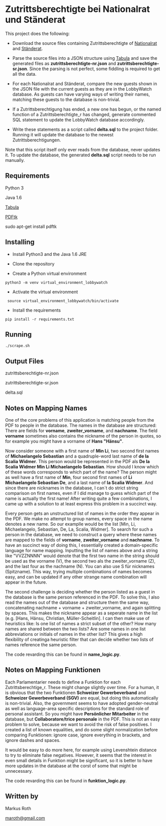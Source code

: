 # Zutrittsberechtigte bei Nationalrat und Ständerat #

This project does the following:

* Download the source files containing Zutrittsberechtigte of [Nationalrat](http://parlament.ch/centers/documents/de/zutrittsberechtigte-nr.pdf) and [Ständerat](http://parlament.ch/centers/documents/de/zutrittsberechtigte-sr.pdf).

* Parse the source files into a JSON structure using [Tabula](http://tabula.technology/) and save the generated files as **zutrittsberechtigte-nr.json** and **zutrittsberechtigte-sr.json**. Since the parsing is not perfect, some fiddling is required to get all the data.

* For each Nationalrat and Ständerat, compare the new guests shown in the JSON file with the current guests as they are in the LobbyWatch database. As guests can have varying ways of writing their names, matching these guests to the database is non-trivial.

* If a Zutrittsberechtigung has ended, a new one has begun, or the named function of a Zutrittsberechtigte_r has changed, generate commented SQL statement to update the LobbyWatch database accordingly.

* Write these statements as a script called **delta.sql** to the project folder. Running it will update the database to the newest Zutrittsberechtigungen.

Note that this script itself only ever reads from the database, never updates it. To update the database, the generated **delta.sql** script needs to be run manually.

## Requirements ##

Python 3

Java 1.6

[Tabula](https://github.com/tabulapdf/tabula-java/releases)

[PDFtk](https://www.pdflabs.com/tools/pdftk-the-pdf-toolkit/)

sudo apt-get install pdftk

## Installing ##

* Install Python3 and the Java 1.6 JRE

* Clone the repository

* Create a Python virtual environment

```python3 -m venv virtual_environment_lobbywatch```

* Activate the virtual environment

``` source virtual_environment_lobbywatch/bin/activate```

* Install the requirements

```pip install -r requirements.txt```

## Running ##

```./scrape.sh```

## Output Files ##

zutrittsberechtigte-nr.json

zutrittsberechtigte-sr.json

delta.sql

## Notes on Mapping Names ##

One of the core problems of this application is matching people from the PDF to people in the database. The names in the database are structured: There are fields for **vorname**, **zweiter_vorname**, and **nachname**. The field **vorname** sometimes also contains the nickname of the person in quotes, so for example you might have a vorname of **Hans "Hänsu"**.

Now consider someone with a first name of **Min Li**, two second first names of **Michaelangelo Sebastian** and a quadruple-word last name of **de la Scalia Widmer**. This person would be represented in the PDF als **De la Scalia Widmer Min Li Michaelangelo Sebastian**. How should I know which of these words corresponds to which part of the name? The person might as well have a first name of **Min**, four second first names of **Li Michaelangelo Sebastian De**, and a last name of **la Scalia Widmer**. And since there are nicknames in the database, I can`t do strict string comparison on first names, even if I did manage to guess which part of the name is actually the first name! After writing quite a few combinations, I came up with a solution to at least express this problem in a succinct way.

Every person gets an unstructured list of names in the order they appear in the PDF. We make no attempt to group names, every space in the name denotes a new name. So our examplle would be the list [Min, Li, Michaelangelo, Sebastian, De, La, Scalia, Widmer]. To search for such a person in the database, we need to construct a query where these names are mapped to the fields of **vorname**, **zweiter_vorname** and **nachname**. To have an succinct way of doing this, I essentially created a domain-specific language for name mapping. Inputting the list of names above and a string like "VVZZNNNN" would denote that the first two name in the string should be used as the vorname (V), the second two als the zweiter_vorname (Z), and the last four as the nachname (N). You can also use S für nicknames (Spitzname). This way, trying multiple combinations of names becomes easy, and can be updated if any other strange name combination will appear in the future.


The second challenge is deciding whether the person listed as a guest in the database is the same person referenced in the PDF. To solve this, I also read the names out of the database and structure them the same way, concatenating nachname + vorname + zweiter_vorname, and again splitting by spaces. This makes the nickname appear as a seperate name in the list (e.g. [Hans, Hänsu, Christian, Müller-Scheitlin]. I can then make use of heuristics like: Is one list of names a strict subset of the other? How many names are shared between the two lists? Are some names in one list abbreviations or initials of names in the other list? This gives a high flexibility of creatinga  heuristic filter that can decide whether two lists of names reference the same person.

The code revarding this can be found in **name_logic.py**.

## Notes on Mapping Funktionen ##

Each Parlamentarier needs to define a Funktion for each Zutrittsberechtige_r. These might change slightly over time. For a human, it is obvious that the two Funktionen **Schweizer Gewerbeverband** and **Schweizer Gewerbeverband (SGV)** are equal, but doing this automatically is non-trivial. Also, the government seems to have adopted gender-neutral as well as language-area specific descriptions for the standard role of personal assistant. So you might have **Persönlicher Mitarbeiter** in the database, but **Collaboratore/trice personale** in the PDF. This is not an easy problem to solve, because we want to avoid the risk of false positives. I created a list of known equalities, and do some slight normalization before comparing Funktionen: ignore case, ignore everything in brackets, and ignore dashes and spaces.

It would be easy to do more here, for example using Levenshtein distance to try to eliminate false negatives. However, it seems that the interest in even small details in Funktion might be significant, so it is better to have more updates in the database at the corst of some that might be unnecessary.

The code revarding this can be found in **funktion_logic.py**.


## Written by ##

Markus Roth

maroth@gmail.com
